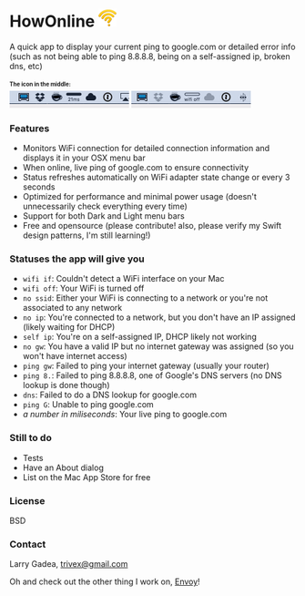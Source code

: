 # HowOnline <img src='https://raw.githubusercontent.com/lg/HowOnline/master/HowOnline/Assets.xcassets/AppIcon.appiconset/icon64.png' width=32 />
A quick app to display your current ping to google.com or detailed error info (such as not being able to ping 8.8.8.8, being on a self-assigned ip, broken dns, etc)

<sub><sup>**The icon in the middle:**</sup></sub><br/>
<img src='https://raw.githubusercontent.com/lg/HowOnline/master/screenie1.png' width=210 />
<img src='https://raw.githubusercontent.com/lg/HowOnline/master/screenie2.png' width=210 />

### Features
- Monitors WiFi connection for detailed connection information and displays it in your OSX menu bar
- When online, live ping of google.com to ensure connectivity
- Status refreshes automatically on WiFi adapter state change or every 3 seconds
- Optimized for performance and minimal power usage (doesn't unnecessarily check everything every time)
- Support for both Dark and Light menu bars
- Free and opensource (please contribute! also, please verify my Swift design patterns, I'm still learning!)

### Statuses the app will give you
- `wifi if`: Couldn't detect a WiFi interface on your Mac
- `wifi off`: Your WiFi is turned off
- `no ssid`: Either your WiFi is connecting to a network or you're not associated to any network
- `no ip`: You're connected to a network, but you don't have an IP assigned (likely waiting for DHCP)
- `self ip`: You're on a self-assigned IP, DHCP likely not working
- `no gw`: You have a valid IP but no internet gateway was assigned (so you won't have internet access)
- `ping gw`: Failed to ping your internet gateway (usually your router)
- `ping 8.`: Failed to ping 8.8.8.8, one of Google's DNS servers (no DNS lookup is done though)
- `dns`: Failed to do a DNS lookup for google.com
- `ping G`: Unable to ping google.com
- *a number in miliseconds*: Your live ping to google.com

### Still to do
- Tests
- Have an About dialog
- List on the Mac App Store for free

### License
BSD

### Contact
Larry Gadea, trivex@gmail.com

Oh and check out the other thing I work on, [Envoy](https://envoy.co)!
